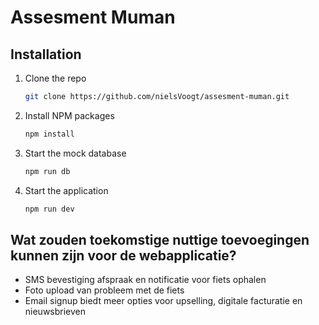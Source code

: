 # Assesment Muman

## Installation

1. Clone the repo
   ```sh
   git clone https://github.com/nielsVoogt/assesment-muman.git
   ```
2. Install NPM packages
   ```sh
   npm install
   ```
3. Start the mock database
   ```sh
   npm run db
   ```
4. Start the application
   ```sh
   npm run dev
   ```

## Wat zouden toekomstige nuttige toevoegingen kunnen zijn voor de webapplicatie?
- SMS bevestiging afspraak en notificatie voor fiets ophalen
- Foto upload van probleem met de fiets
- Email signup biedt meer opties voor upselling, digitale facturatie en nieuwsbrieven